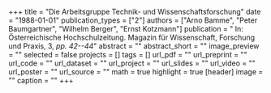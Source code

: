 +++
title = "Die Arbeitsgruppe Technik- und Wissenschaftsforschung"
date = "1988-01-01"
publication_types = ["2"]
authors = ["Arno Bamme", "Peter Baumgartner", "Wilhelm Berger", "Ernst Kotzmann"]
publication = " In: Österreichische Hochschulzeitung. Magazin für Wissenschaft, Forschung und Praxis, 3, _pp. 42--44_"
abstract = ""
abstract_short = ""
image_preview = ""
selected = false
projects = []
tags = []
url_pdf = ""
url_preprint = ""
url_code = ""
url_dataset = ""
url_project = ""
url_slides = ""
url_video = ""
url_poster = ""
url_source = ""
math = true
highlight = true
[header]
image = ""
caption = ""
+++
